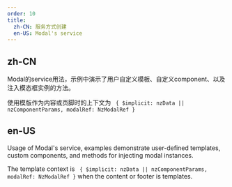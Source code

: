 ```yaml
---
order: 10
title:
  zh-CN: 服务方式创建
  en-US: Modal's service
---
```


## zh-CN

Modal的service用法，示例中演示了用户自定义模板、自定义component、以及注入模态框实例的方法。

使用模版作为内容或页脚时的上下文为 ` { $implicit: nzData || nzComponentParams, modalRef: NzModalRef }`

## en-US

Usage of Modal's service, examples demonstrate user-defined templates, custom components, and methods for injecting modal instances.

The template context is ` { $implicit: nzData || nzComponentParams, modalRef: NzModalRef }` when the content or footer is templates.
